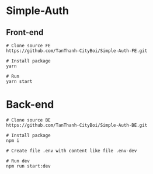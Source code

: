 # Simple-Auth

## Front-end

```
# Clone source FE  
https://github.com/TanThanh-CityBoi/Simple-Auth-FE.git

# Install package 
yarn

# Run
yarn start
```

# Back-end
```
# Clone source BE 
https://github.com/TanThanh-CityBoi/Simple-Auth-BE.git

# Install package  
npm i

# Create file .env with content like file .env-dev 

# Run dev 
npm run start:dev
```
